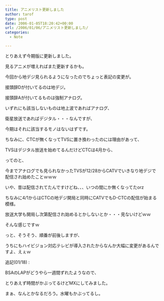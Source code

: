 ```yaml
---
title: アニメリスト更新しました
author: tarof
type: post
date: 2006-01-05T18:20:42+00:00
url: /2006/01/06/アニメリスト更新しました/
categories:
  - Note

---
```

とりあえず今期版に更新しました。
  
見るアニメが増えればまた更新するかも。

今回から地デジ見られるようになったのでちょっと表記の変更が。
  
接頭辞Dが付いてるのは地デジ。
  
接頭辞Aが付いてるものは強制アナログ。
  
いずれにも該当しないものは地上波であればアナログ、
  
衛星放送であればデジタル・・・なんですが、
  
今期はそれに該当するモノはないはずです。

ちなみに、CTCが無くなってTVSに置き換わったのには理由があって、
  
TVSはデジタル放送を始めてるんだけどCTCは4月から、
  
ってのと、
  
今までアナログでも見られなかったTVSが12/28からCATVでいきなり地デジで配信され始めたことｗｗｗ
  
いや、昔は配信されてたんですけどね、、、いつの間にか無くなってたorz
  
ちなみに4/1からはCTCの地デジ開局と同時にCATVでもD-CTCの配信が始まる模様。
  
放送大学も開局し次第配信され始めるとかしないとか・・・見ないけどｗｗ

そんな感じですｗ

っと、そうそう、順番が前後しますが、
  
うちにもハイビジョン対応テレビが導入されたからなんか大幅に変更があるんですよ、えぇｗ

追記(01/18) :
  
BSAのLAPがどうやら一週間ずれたようなので、
  
とりあえず時間がかぶってるけどMXにしてみました。
  
まぁ、なんとかなるだろう。水曜もかぶってるし。